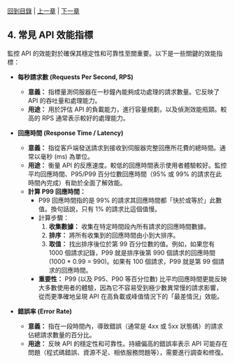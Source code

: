 [回到目錄](overview.md) | [上一章](03-status-codes-n-meaning.md) | [下一章](05-sessions-pros-n-cons.md)

## 4. 常見 API 效能指標

監控 API 的效能對於確保其穩定性和可靠性至關重要。以下是一些關鍵的效能指標：

*   **每秒請求數 (Requests Per Second, RPS)**
    *   **意義：** 指標量測伺服器在一秒鐘內能夠成功處理的請求數量。它反映了 API 的吞吐量和處理能力。
    *   **用途：** 用於評估 API 的負載能力，進行容量規劃，以及偵測效能瓶頸。較高的 RPS 通常表示較好的處理能力。

*   **回應時間 (Response Time / Latency)**
    *   **意義：** 指從客戶端發送請求到接收到伺服器完整回應所花費的總時間。通常以毫秒 (ms) 為單位。
    *   **用途：** 衡量 API 的反應速度。較低的回應時間表示使用者體驗較好。監控平均回應時間、P95/P99 百分位數回應時間（95% 或 99% 的請求在此時間內完成）有助於全面了解效能。
    *   **計算 P99 回應時間：**
        *   P99 回應時間指的是 99% 的請求其回應時間都「快於或等於」此數值。換句話說，只有 1% 的請求比這個值慢。
        *   計算步驟：
            1.  **收集數據：** 收集在特定時間段內所有請求的回應時間數據。
            2.  **排序：** 將所有收集到的回應時間由小到大排序。
            3.  **取值：** 找出排序後位於第 99 百分位數的值。例如，如果您有 1000 個請求記錄，P99 就是排序後第 990 個請求的回應時間 (1000 * 0.99 = 990)。如果有 100 個請求，P99 就是第 99 個請求的回應時間。
        *   **重要性：** P99 (以及 P95、P90 等百分位數) 比平均回應時間更能反映大多數使用者的體驗，因為它不容易受到極少數異常慢的請求影響，從而更準確地呈現 API 在高負載或峰值情況下的「最差情況」效能。

*   **錯誤率 (Error Rate)**
    *   **意義：** 指在一段時間內，導致錯誤（通常是 4xx 或 5xx 狀態碼）的請求佔總請求數量的百分比。
    *   **用途：** 反映 API 的穩定性和可靠性。持續偏高的錯誤率表示 API 可能存在問題（程式碼錯誤、資源不足、相依服務問題等），需要進行調查和修復。
